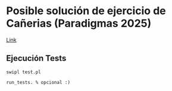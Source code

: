 # Posible solución de ejercicio de Cañerias (Paradigmas 2025)

[Link](https://docs.google.com/document/d/1CuazQK1mmNwyagrYULvEmX3nciG5QVghNYPJZ3GF67w/edit?usp=sharing)

## Ejecución Tests
```
swipl test.pl

run_tests. % opcional :) 
````
